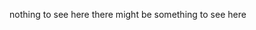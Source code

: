 nothing to see here
there might be something to see here


<!---
TheBeginnerGuy/TheBeginnerGuy is a ✨ special ✨ repository because its `README.md` (this file) appears on your GitHub profile.
You can click the Preview link to take a look at your changes.
--->
